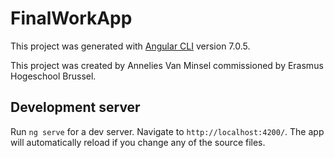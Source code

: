 # FinalWorkApp

This project was generated with [Angular CLI](https://github.com/angular/angular-cli) version 7.0.5.

This project was created by Annelies Van Minsel commissioned by Erasmus Hogeschool Brussel.
## Development server

Run `ng serve` for a dev server. Navigate to `http://localhost:4200/`. The app will automatically reload if you change any of the source files.

